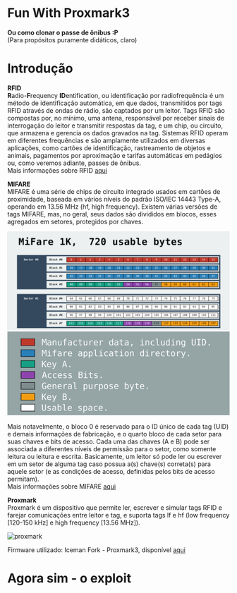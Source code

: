 # Fun With Proxmark3
**Ou como clonar o passe de ônibus :P**<br>
(Para propósitos puramente didáticos, claro)

# Introdução
**RFID**<br>
**R**adio-**F**requency **ID**entification, ou identificação por radiofrequência é um método de identificação automática, em que dados, transmitidos por tags RFID através de ondas de rádio, são captados por um leitor. Tags RFID são compostas por, no mínimo, uma antena, responsável por receber sinais de interrogação do leitor e transmitir respostas da tag, e um chip, ou circuito, que armazena e gerencia os dados gravados na tag. Sistemas RFID operam em diferentes frequências e são amplamente utilizados em diversas aplicações, como cartões de identificação, rastreamento de objetos e animais, pagamentos por aproximação e tarifas automáticas em pedágios ou, como veremos adiante, passes de ônibus.<br>
Mais informações sobre RFID [aqui](https://en.wikipedia.org/wiki/Radio-frequency_identification)

**MIFARE**<br>
MIFARE é uma série de chips de circuito integrado usados em cartões de proximidade, baseada em vários níveis do padrão ISO/IEC 14443 Type-A, operando em 13.56 MHz (hf, high frequency). Existem várias versões de tags MIFARE, mas, no geral, seus dados são divididos em blocos, esses agregados em setores, protegidos por chaves.

![mifare1k](./images/MiFare1k.png)<br>
![mifare1klegend](./images/mifare1k_legend.png)

Mais notavelmente, o bloco 0 é reservado para o ID único de cada tag (UID) e demais informações de fabricação, e o quarto bloco de cada setor para suas chaves e bits de acesso. Cada uma das chaves (A e B) pode ser associada a diferentes níveis de permissão para o setor, como somente leitura ou leitura e escrita. Basicamente, um leitor só pode ler ou escrever em um setor de alguma tag caso possua a(s) chave(s) correta(s) para aquele setor (e as condições de acesso, definidas pelos bits de acesso permitam).<br>
Mais informações sobre MIFARE [aqui](https://en.wikipedia.org/wiki/MIFARE)

**Proxmark**<br>
Proxmark é um dispositivo que permite ler, escrever e simular tags RFID e farejar comunicações entre leitor e tag, e suporta tags lf e hf (low frequency [120-150 kHz] e high frequency [13.56 MHz]).

![proxmark](https://github.com/gabriel-nadalin/fun-with-proxmark3/assets/131068505/b2759fde-1d1c-4f6c-b9de-6e5553795201)

Firmware utilizado: Iceman Fork - Proxmark3, disponível [aqui](https://github.com/RfidResearchGroup/proxmark3)

# Agora sim - o exploit
